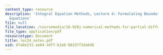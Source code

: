 ```yaml
---
content_type: resource
description: 'Integral Equation Methods, Lecture 4: Formulating Boundary Integral
  Equations'
file: null
file_location: /coursemedia/16-920j-numerical-methods-for-partial-differential-equations-sma-5212-spring-2003/87a0e231ae043df7b1e608337f3da646_lec24_notes.pdf
file_type: application/pdf
resourcetype: Document
title: lec24_notes.pdf
uid: 87a0e231-ae04-3df7-b1e6-08337f3da646
---
```

